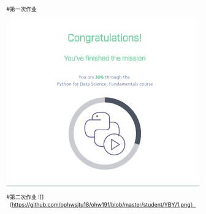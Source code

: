 

#第一次作业

![](https://github.com/ophwsjtu18/ohw19f/blob/master/student/YBY/homework.png)

#第二次作业
![]（https://github.com/ophwsjtu18/ohw19f/blob/master/student/YBY/1.png）
